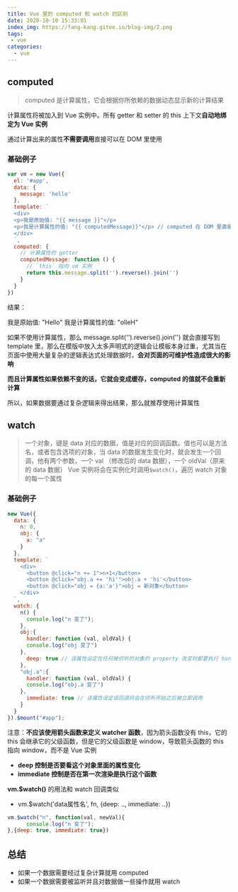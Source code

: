 ```yaml
---
title: Vue 里的 computed 和 watch 的区别
date: 2020-10-10 15:33:01
index_img: https://fang-kang.gitee.io/blog-img/2.png
tags:
 - vue
categories:
  - vue
---
```


## computed

> computed 是计算属性，它会根据你所依赖的数据动态显示新的计算结果

计算属性将被加入到 Vue 实例中。所有 getter 和 setter 的 this 上下文**自动地绑定为 Vue 实例**

通过计算出来的属性**不需要调用**直接可以在 DOM 里使用

### 基础例子

```js
var vm = new Vue({
  el: '#app',
  data: {
    message: 'hello'
  },
  template: `
  <div>
  <p>我是原始值: "{{ message }}"</p>
  <p>我是计算属性的值: "{{ computedMessage}}"</p> // computed 在 DOM 里直接使用不需要调用
  </div>
  `,
  computed: {
    // 计算属性的 getter
    computedMessage: function () {
      // `this` 指向 vm 实例
      return this.message.split('').reverse().join('')
    }
  }
})
```

结果：

我是原始值: "Hello"
我是计算属性的值: "olleH"

如果不使用计算属性，那么 message.split('').reverse().join('') 就会直接写到 template 里，那么在模版中放入太多声明式的逻辑会让模板本身过重，尤其当在页面中使用大量复杂的逻辑表达式处理数据时，**会对页面的可维护性造成很大的影响**

**而且计算属性如果依赖不变的话，它就会变成缓存，computed 的值就不会重新计算**

所以，如果数据要通过复杂逻辑来得出结果，那么就推荐使用计算属性



## watch

> 一个对象，键是 data 对应的数据，值是对应的回调函数。值也可以是方法名，或者包含选项的对象，当 data 的数据发生变化时，就会发生一个回调，他有两个参数，一个 val （修改后的 data 数据），一个 oldVal（原来的 data 数据）
> Vue 实例将会在实例化时调用`$watch()`，遍历 watch 对象的每一个属性

### 基础例子

```js
new Vue({
  data: {
    n: 0,
    obj: {
      a: "a"
    }
  },
  template: `
    <div>
      <button @click="n += 1">n+1</button>
      <button @click="obj.a += 'hi'">obj.a + 'hi'</button>
      <button @click="obj = {a:'a'}">obj = 新对象</button>
    </div>
  `,
  watch: {
    n() {
      console.log("n 变了");
    },
    obj:{
      handler: function (val, oldVal) { 
      console.log("obj 变了")
    },
      deep: true // 该属性设定在任何被侦听的对象的 property 改变时都要执行 handler 的回调，不论其被嵌套多深
    },
    "obj.a":{
      handler: function (val, oldVal) { 
      console.log("obj.a 变了")
    },
      immediate: true // 该属性设定该回调将会在侦听开始之后被立即调用
    }
  }
}).$mount("#app");
```

注意：**不应该使用箭头函数来定义 watcher 函数**，因为箭头函数没有 this，它的 this 会继承它的父级函数，但是它的父级函数是 window，导致箭头函数的 this 指向 window，而不是 Vue 实例

- **deep 控制是否要看这个对象里面的属性变化**
- **immediate 控制是否在第一次渲染是执行这个函数**

**vm.$watch()** 的用法和 watch 回调类似

- vm.$watch('data属性名', fn, {deep: .., immediate: ..})

```js
vm.$watch("n", function(val, newVal){
      console.log("n 变了");
},{deep: true, immediate: true})
```



## 总结

- 如果一个数据需要经过复杂计算就用 computed
- 如果一个数据需要被监听并且对数据做一些操作就用 watch